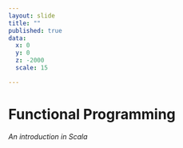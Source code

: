 ```yaml
---
layout: slide
title: ""
published: true
data:
  x: 0
  y: 0
  z: -2000
  scale: 15

---
```


# Functional Programming #
_An introduction in Scala_
